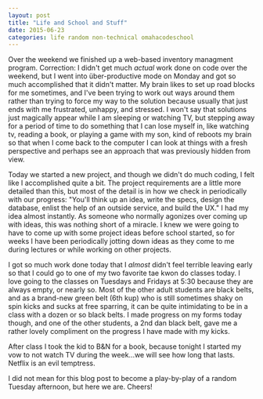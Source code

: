 ```yaml
---
layout: post
title: "Life and School and Stuff"
date: 2015-06-23
categories: life random non-technical omahacodeschool
---
```


Over the weekend we finished up a web-based inventory managment program. Correction: I didn't get much _actual_ work done on code over the weekend, but I went into über-productive mode on Monday and got so much accomplished that it didn't matter. My brain likes to set up road blocks for me sometimes, and I've been trying to work out ways around them rather than trying to force my way to the solution because usually that just ends with me frustrated, unhappy, and stressed. I won't say that solutions just magically appear while I am sleeping or watching TV, but stepping away for a period of time to do something that I can lose myself in, like watching tv, reading a book, or playing a game with my son, kind of reboots my brain so that when I come back to the computer I can look at things with a fresh perspective and perhaps see an approach that was previously hidden from view. 

Today we started a new project, and though we didn't do much coding, I felt like I accomplished quite a bit. The project requirements are a little more detailed than this, but most of the detail is in how we check in periodically with our progress: "You'll think up an idea, write the specs, design the database, enlist the help of an outside service, and build the UX." I had my idea almost instantly. As someone who normally agonizes over coming up with ideas, this was nothing short of a miracle. I knew we were going to have to come up with some project ideas before school started, so for weeks I have been periodically jotting down ideas as they come to me during lectures or while working on other projects. 

I got so much work done today that I _almost_ didn't feel terrible leaving early so that I could go to one of my two favorite tae kwon do classes today. I love going to the classes on Tuesdays and Fridays at 5:30 because they are always empty, or nearly so. Most of the other adult students are black belts, and as a brand-new green belt (6th kup) who is still sometimes shaky on spin kicks and sucks at free sparring, it can be quite intimidating to be in a class with a dozen or so black belts. I made progress on my forms today though, and one of the other students, a 2nd dan black belt, gave me a rather lovely compliment on the progress I have made with my kicks. 

After class I took the kid to B&N for a book, because tonight I started my vow to not watch TV during the week...we will see how long that lasts. Netflix is an evil temptress.

I did not mean for this blog post to become a play-by-play of a random Tuesday afternoon, but here we are. Cheers!